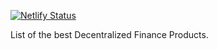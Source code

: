 [![Netlify Status](https://api.netlify.com/api/v1/badges/cf5973b6-5ffd-496f-92ac-4503e60446aa/deploy-status)](https://app.netlify.com/sites/vigorous-pasteur-b56317/deploys)

List of the best Decentralized Finance Products.
